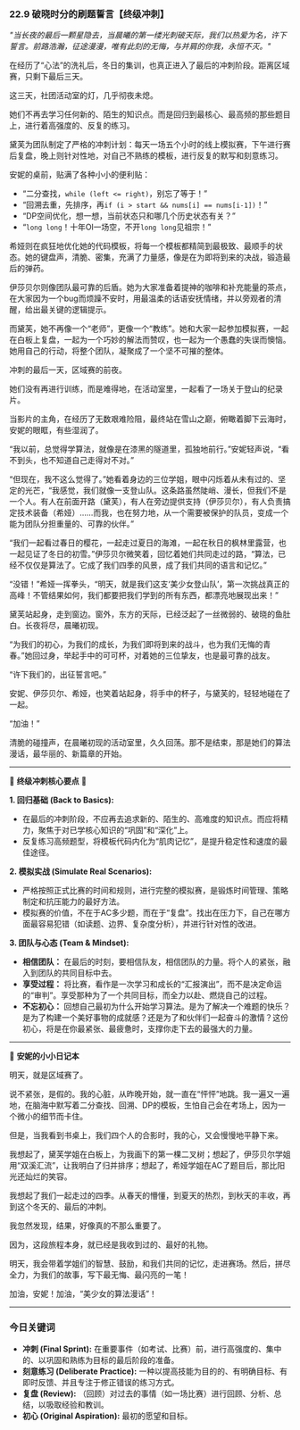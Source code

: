 ### **22.9 破晓时分的刷题誓言【终级冲刺】**

*"当长夜的最后一颗星隐去，当晨曦的第一缕光刺破天际，我们以热爱为名，许下誓言。前路浩瀚，征途漫漫，唯有此刻的无悔，与并肩的你我，永恒不灭。"*

在经历了“心法”的洗礼后，冬日的集训，也真正进入了最后的冲刺阶段。距离区域赛，只剩下最后三天。

这三天，社团活动室的灯，几乎彻夜未熄。

她们不再去学习任何新的、陌生的知识点。而是回归到最核心、最高频的那些题目上，进行着高强度的、反复的练习。

黛芙为团队制定了严格的冲刺计划：每天一场五个小时的线上模拟赛，下午进行赛后复盘，晚上则针对性地，对自己不熟练的模板，进行反复的默写和刻意练习。

安妮的桌前，贴满了各种小小的便利贴：
-   “二分查找，`while (left <= right)`，别忘了等于！”
-   “回溯去重，先排序，再`if (i > start && nums[i] == nums[i-1])`！”
-   “DP空间优化，想一想，当前状态只和哪几个历史状态有关？”
-   “`long long`！十年OI一场空，不开`long long`见祖宗！”

希娅则在疯狂地优化她的代码模板，将每一个模板都精简到最极致、最顺手的状态。她的键盘声，清脆、密集，充满了力量感，像是在为即将到来的决战，锻造最后的弹药。

伊莎贝尔则像团队最可靠的后盾。她为大家准备着提神的咖啡和补充能量的茶点，在大家因为一个bug而烦躁不安时，用最温柔的话语安抚情绪，并以旁观者的清醒，给出最关键的逻辑提示。

而黛芙，她不再像一个“老师”，更像一个“教练”。她和大家一起参加模拟赛，一起在白板上复盘，一起为一个巧妙的解法而赞叹，也一起为一个愚蠢的失误而懊恼。她用自己的行动，将整个团队，凝聚成了一个坚不可摧的整体。

冲刺的最后一天，区域赛的前夜。

她们没有再进行训练，而是难得地，在活动室里，一起看了一场关于登山的纪录片。

当影片的主角，在经历了无数艰难险阻，最终站在雪山之巅，俯瞰着脚下云海时，安妮的眼眶，有些湿润了。

“我以前，总觉得学算法，就像是在漆黑的隧道里，孤独地前行。”安妮轻声说，“看不到头，也不知道自己走得对不对。”

“但现在，我不这么觉得了。”她看着身边的三位学姐，眼中闪烁着从未有过的、坚定的光芒，“我感觉，我们就像一支登山队。这条路虽然陡峭、漫长，但我们不是一个人。有人在前面开路（黛芙），有人在旁边提供支持（伊莎贝尔），有人负责搞定技术装备（希娅）……而我，也在努力地，从一个需要被保护的队员，变成一个能为团队分担重量的、可靠的伙伴。”

“我们一起看过春日的樱花，一起走过夏日的海滩，一起在秋日的枫林里露营，也一起见证了冬日的初雪。”伊莎贝尔微笑着，回忆着她们共同走过的路，“算法，已经不仅仅是算法了。它成了我们四季的风景，成了我们共同的语言和记忆。”

“没错！”希娅一挥拳头，“明天，就是我们这支‘美少女登山队’，第一次挑战真正的高峰！不管结果如何，我们都要把我们学到的所有东西，都漂亮地展现出来！”

黛芙站起身，走到窗边。窗外，东方的天际，已经泛起了一丝微弱的、破晓的鱼肚白。长夜将尽，晨曦初现。

“为我们的初心，为我们的成长，为我们即将到来的战斗，也为我们无悔的青春。”她回过身，举起手中的可可杯，对着她的三位挚友，也是最可靠的战友。

“许下我们的，出征誓言吧。”

安妮、伊莎贝尔、希娅，也笑着站起身，将手中的杯子，与黛芙的，轻轻地碰在了一起。

“加油！”

清脆的碰撞声，在晨曦初现的活动室里，久久回荡。那不是结束，那是她们的算法漫话，最华丽的、新篇章的开始。

---

🌸 **终级冲刺核心要点** 🌸

**1. 回归基础 (Back to Basics):**
-   在最后的冲刺阶段，不应再去追求新的、陌生的、高难度的知识点。而应将精力，聚焦于对已学核心知识的“巩固”和“深化”上。
-   反复练习高频题型，将模板代码内化为“肌肉记忆”，是提升稳定性和速度的最佳途径。

**2. 模拟实战 (Simulate Real Scenarios):**
-   严格按照正式比赛的时间和规则，进行完整的模拟赛，是锻炼时间管理、策略制定和抗压能力的最好方法。
-   模拟赛的价值，不在于AC多少题，而在于“复盘”。找出在压力下，自己在哪方面最容易犯错（如读题、边界、复杂度分析），并进行针对性的改进。

**3. 团队与心态 (Team & Mindset):**
-   **相信团队：** 在最后的时刻，要相信队友，相信团队的力量。将个人的紧张，融入到团队的共同目标中去。
-   **享受过程：** 将比赛，看作是一次学习和成长的“汇报演出”，而不是决定命运的“审判”。享受那种为了一个共同目标，而全力以赴、燃烧自己的过程。
-   **不忘初心：** 回想自己最初为什么开始学习算法。是为了解决一个难题的快乐？是为了构建一个美好事物的成就感？还是为了和伙伴们一起奋斗的激情？这份初心，将是在你最紧张、最疲惫时，支撑你走下去的最强大的力量。

---

🎀 **安妮的小小日记本**

明天，就是区域赛了。

说不紧张，是假的。我的心脏，从昨晚开始，就一直在“怦怦”地跳。我一遍又一遍地，在脑海中默写着二分查找、回溯、DP的模板，生怕自己会在考场上，因为一个微小的细节而卡住。

但是，当我看到书桌上，我们四个人的合影时，我的心，又会慢慢地平静下来。

我想起了，黛芙学姐在白板上，为我画下的第一棵二叉树；想起了，伊莎贝尔学姐用“双溪汇流”，让我明白了归并排序；想起了，希娅学姐在AC了题目后，那比阳光还灿烂的笑容。

我想起了我们一起走过的四季。从春天的懵懂，到夏天的热烈，到秋天的丰收，再到这个冬天的、最后的冲刺。

我忽然发现，结果，好像真的不那么重要了。

因为，这段旅程本身，就已经是我收到过的、最好的礼物。

明天，我会带着学姐们的智慧、鼓励，和我们共同的记忆，走进赛场。然后，拼尽全力，为我们的故事，写下最无悔、最闪亮的一笔！

加油，安妮！加油，“美少女的算法漫话”！

---

### 今日关键词

- **冲刺 (Final Sprint):** 在重要事件（如考试、比赛）前，进行高强度的、集中的、以巩固和熟练为目标的最后阶段的准备。
- **刻意练习 (Deliberate Practice):** 一种以提高技能为目的的、有明确目标、有即时反馈、并且专注于修正错误的练习方式。
- **复盘 (Review):** （回顾）对过去的事情（如一场比赛）进行回顾、分析、总结，以吸取经验和教训。
- **初心 (Original Aspiration):** 最初的愿望和目标。
